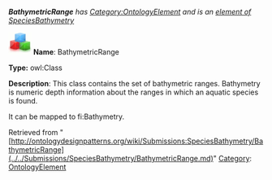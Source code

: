 ___BathymetricRange__ has [Category:OntologyElement](../../Category/OntologyElement.md "Category:OntologyElement") and is an [element of](../../Property/ElementOf.md "Property:ElementOf") [SpeciesBathymetry](../../Submissions/SpeciesBathymetry.md "Submissions:SpeciesBathymetry")_


  




[![Class](../../images/thumb/2/27/Class.gif/45px-Class.gif)](../../Image/Class.gif.md "Class")
__Name__: BathymetricRange 


__Type:__ owl:Class 


__Description__: This class contains the set of bathymetric ranges. Bathymetry is numeric depth information about the ranges in which an aquatic species is found.


It can be mapped to fi:Bathymetry. 





Retrieved from "[http://ontologydesignpatterns.org/wiki/Submissions:SpeciesBathymetry/BathymetricRange](../../Submissions/SpeciesBathymetry/BathymetricRange.md)"
 [Category](http://ontologydesignpatterns.org/wiki/Special:Categories "Special:Categories"): [OntologyElement](../../Category/OntologyElement.md "Category:OntologyElement")